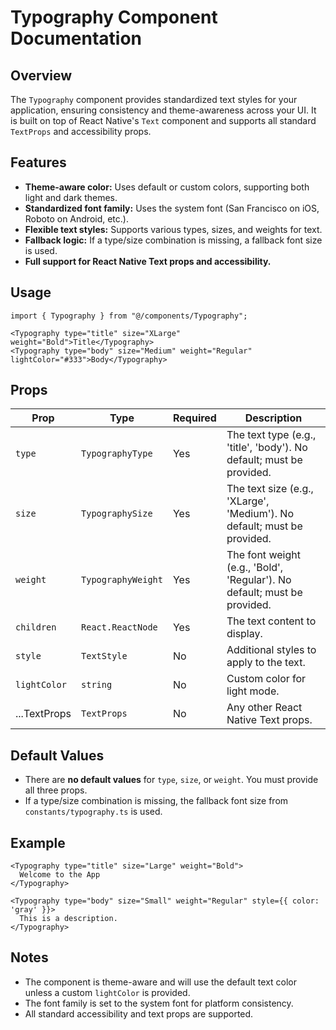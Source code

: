 # Typography Component Documentation

## Overview

The `Typography` component provides standardized text styles for your application, ensuring consistency and theme-awareness across your UI. It is built on top of React Native's `Text` component and supports all standard `TextProps` and accessibility props.

## Features

- **Theme-aware color:** Uses default or custom colors, supporting both light and dark themes.
- **Standardized font family:** Uses the system font (San Francisco on iOS, Roboto on Android, etc.).
- **Flexible text styles:** Supports various types, sizes, and weights for text.
- **Fallback logic:** If a type/size combination is missing, a fallback font size is used.
- **Full support for React Native Text props and accessibility.**

## Usage

```
import { Typography } from "@/components/Typography";

<Typography type="title" size="XLarge" weight="Bold">Title</Typography>
<Typography type="body" size="Medium" weight="Regular" lightColor="#333">Body</Typography>
```

## Props

| Prop         | Type               | Required | Description                                                              |
| ------------ | ------------------ | -------- | ------------------------------------------------------------------------ |
| `type`       | `TypographyType`   | Yes      | The text type (e.g., 'title', 'body'). No default; must be provided.     |
| `size`       | `TypographySize`   | Yes      | The text size (e.g., 'XLarge', 'Medium'). No default; must be provided.  |
| `weight`     | `TypographyWeight` | Yes      | The font weight (e.g., 'Bold', 'Regular'). No default; must be provided. |
| `children`   | `React.ReactNode`  | Yes      | The text content to display.                                             |
| `style`      | `TextStyle`        | No       | Additional styles to apply to the text.                                  |
| `lightColor` | `string`           | No       | Custom color for light mode.                                             |
| ...TextProps | `TextProps`        | No       | Any other React Native Text props.                                       |

## Default Values

- There are **no default values** for `type`, `size`, or `weight`. You must provide all three props.
- If a type/size combination is missing, the fallback font size from `constants/typography.ts` is used.

## Example

```
<Typography type="title" size="Large" weight="Bold">
  Welcome to the App
</Typography>

<Typography type="body" size="Small" weight="Regular" style={{ color: 'gray' }}>
  This is a description.
</Typography>
```

## Notes

- The component is theme-aware and will use the default text color unless a custom `lightColor` is provided.
- The font family is set to the system font for platform consistency.
- All standard accessibility and text props are supported.
